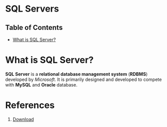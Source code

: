 # SQL Servers

## Table of Contents
- [What is SQL Server?](#What-is-SQL-Server?)

# What is SQL Server?
__SQL Server__ is a __relational database management system__ (__RDBMS__) developed by _Microsoft_. It is primarily designed and developed to compete with __MySQL__ and __Oracle__ database.

# References
1. [Download](https://www.guru99.com/download-install-sql-server.html)
